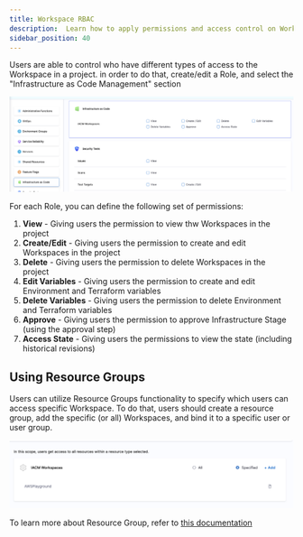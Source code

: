 ```yaml
---
title: Workspace RBAC
description:  Learn how to apply permissions and access control on Workspace 
sidebar_position: 40
---
```


Users are able to control who have different types of access to the Workspace in a project. in order to do that, create/edit a Role, and select the "Infrastructure as Code Management" section

![Resources](./static/workspace-rbac.png)

For each Role, you can define the following set of permissions:

1. **View** - Giving users the permission to view thw Workspaces in the project
2. **Create/Edit** - Giving users the permission to create and edit Workspaces in the project
3. **Delete** - Giving users the permission to delete Workspaces in the project
4. **Edit Variables** - Giving users the permission to create and edit Environment and Terraform variables
5. **Delete Variables** - Giving users the permission to delete Environment and Terraform variables
6. **Approve** - Giving users the permission to approve Infrastructure Stage (using the approval step)
7. **Access State** - Giving users the permissions to view the state (including historical revisions)

## Using Resource Groups
Users can utilize Resource Groups functionality to specify which users can access specific Workspace. 
To do that, users should create a resource group, add the specific (or all) Workspaces, and bind it to a specific user or user group. 

![Resources](./static/workspace-rg.png)

To learn more about Resource Group, refer to [this documentation](https://developer.harness.io/docs/platform/role-based-access-control/add-resource-groups/)